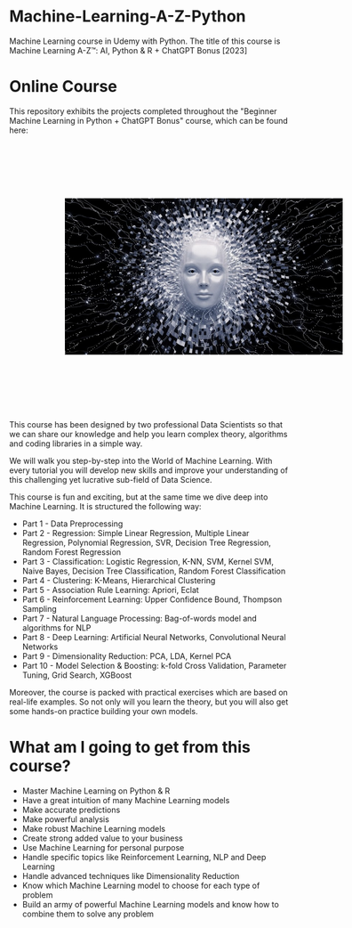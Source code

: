 # Machine-Learning-A-Z-Python
Machine Learning course in Udemy with Python. The title of this course is Machine Learning A-Z™: AI, Python &amp; R + ChatGPT Bonus [2023]

# Online Course
This repository exhibits the projects completed throughout the "Beginner Machine Learning in Python + ChatGPT Bonus" course, which can be found here: 

<a style="width: 200px" href="https://www.udemy.com/share/101Wci3@YdwRyLrf15oBveE2EeIOoipB-fLKz-BIxSZAe1dFEKFKnHmucLf0Wk8BSbYAvcyIZQ==/"><img alt="Introduction to Machine Learning with Python Cover" src="./cover.jpeg" style="width: 500px; height: auto; padding: 100px;"></a>


This course has been designed by two professional Data Scientists so that we can share our knowledge and help you learn complex theory, algorithms and coding libraries in a simple way.

We will walk you step-by-step into the World of Machine Learning. With every tutorial you will develop new skills and improve your understanding of this challenging yet lucrative sub-field of Data Science.

This course is fun and exciting, but at the same time we dive deep into Machine Learning. It is structured the following way:

* Part 1 - Data Preprocessing
* Part 2 - Regression: Simple Linear Regression, Multiple Linear Regression, Polynomial Regression, SVR, Decision Tree Regression, Random Forest Regression
* Part 3 - Classification: Logistic Regression, K-NN, SVM, Kernel SVM, Naive Bayes, Decision Tree Classification, Random Forest Classification
* Part 4 - Clustering: K-Means, Hierarchical Clustering
* Part 5 - Association Rule Learning: Apriori, Eclat
* Part 6 - Reinforcement Learning: Upper Confidence Bound, Thompson Sampling
* Part 7 - Natural Language Processing: Bag-of-words model and algorithms for NLP
* Part 8 - Deep Learning: Artificial Neural Networks, Convolutional Neural Networks
* Part 9 - Dimensionality Reduction: PCA, LDA, Kernel PCA
* Part 10 - Model Selection & Boosting: k-fold Cross Validation, Parameter Tuning, Grid Search, XGBoost

Moreover, the course is packed with practical exercises which are based on real-life examples. So not only will you learn the theory, but you will also get some hands-on practice building your own models.

# What am I going to get from this course?

* Master Machine Learning on Python & R
* Have a great intuition of many Machine Learning models
* Make accurate predictions
* Make powerful analysis
* Make robust Machine Learning models
* Create strong added value to your business
* Use Machine Learning for personal purpose
* Handle specific topics like Reinforcement Learning, NLP and Deep Learning
* Handle advanced techniques like Dimensionality Reduction
* Know which Machine Learning model to choose for each type of problem
* Build an army of powerful Machine Learning models and know how to combine them to solve any problem
